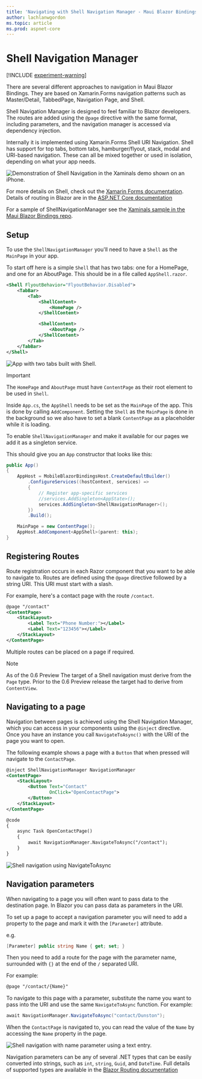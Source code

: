 ```yaml
---
title: 'Navigating with Shell Navigation Manager - Maui Blazor Bindings'
author: lachlanwgordon
ms.topic: article
ms.prod: aspnet-core
---
```


# Shell Navigation Manager

[!INCLUDE [experiment-warning](../includes/experiment-warning.md)]

There are several different approaches to navigation in Maui Blazor Bindings. They are based on Xamarin.Forms navigation patterns such as Master/Detail, TabbedPage, Navigation Page, and Shell.

Shell Navigation Manager is designed to feel familiar to Blazor developers. The routes are added using the `@page` directive with the same format, including parameters, and the navigation manager is accessed via dependency injection.

Internally it is implemented using Xamarin.Forms Shell URI Navigation. Shell has support for top tabs, bottom tabs, hamburger/flyout, stack, modal and URI-based navigation. These can all be mixed together or used in isolation, depending on what your app needs.

![Demonstration of Shell Navigation in the Xaminals demo shown on an iPhone.](./media/shell-navigation/shell.gif)

For more details on Shell, check out the [Xamarin Forms documentation](https://docs.microsoft.com/xamarin/xamarin-forms/app-fundamentals/shell/). Details of routing in Blazor are in the [ASP.NET Core documentation](https://docs.microsoft.com/aspnet/core/blazor/fundamentals/routing)

For a sample of ShellNavigationManager see the [Xaminals sample in the Maui Blazor Bindings repo](https://github.com/xamarin/MobileBlazorBindings/tree/master/samples/MobileBlazorBindingsXaminals).

## Setup

To use the `ShellNavigationManager` you'll need to have a `Shell` as the `MainPage` in your app.

To start off here is a simple `Shell` that has two tabs: one for a HomePage, and one for an AboutPage. This should be in a file called `AppShell.razor`.

```xml
<Shell FlyoutBehavior="FlyoutBehavior.Disabled">
    <TabBar>
        <Tab>
            <ShellContent>
                <HomePage />
            </ShellContent>

            <ShellContent>
                <AboutPage />
            </ShellContent>
        </Tab>
    </TabBar>
</Shell>
```

![App with two tabs built with Shell.](./media/shell-navigation/shell-tabs.gif)

> [!IMPORTANT]
> The `HomePage` and `AboutPage` must have `ContentPage` as their root element to be used in `Shell`.

Inside `App.cs`, the `AppShell` needs to be set as the `MainPage` of the app. This is done by calling `AddComponent`. Setting the `Shell` as the `MainPage` is done in the background so we also have to set a blank `ContentPage` as a placeholder while it is loading.

To enable `ShellNavigationManager` and make it available for our pages we add it as a singleton service.

This should give you an `App` constructor that looks like this:

```c#
public App()
{
    AppHost = MobileBlazorBindingsHost.CreateDefaultBuilder()
        .ConfigureServices((hostContext, services) =>
        {
            // Register app-specific services
            //services.AddSingleton<AppState>();
            services.AddSingleton<ShellNavigationManager>();
        })
        .Build();

    MainPage = new ContentPage();
    AppHost.AddComponent<AppShell>(parent: this);
}
```

## Registering Routes

Route registration occurs in each Razor component that you want to be able to navigate to. Routes are defined using the `@page` directive followed by a string URI. This URI must start with a slash.

For example, here's a contact page with the route `/contact`.

```xml
@page "/contact"
<ContentPage>
    <StackLayout>
        <Label Text="Phone Number:"></Label>
        <Label Text="123456"></Label>
    </StackLayout>
</ContentPage>
```

Multiple routes can be placed on a page if required.

> [!NOTE]
> As of the 0.6 Preview The target of a Shell navigation must derive from the `Page` type. Prior to the 0.6 Preview release the target had to derive from `ContentView`.

## Navigating to a page

Navigation between pages is achieved using the Shell Navigation Manager, which you can access in your components using the `@inject` directive. Once you have an instance you call `NavigateToAsync()` with the URI of the page you want to open.

The following example shows a page with a `Button` that when pressed will navigate to the `ContactPage`.

```xml
@inject ShellNavigationManager NavigationManager
<ContentPage>
    <StackLayout>
        <Button Text="Contact"
                OnClick="OpenContactPage">
        </Button>
    </StackLayout>
</ContentPage>

@code
{
    async Task OpenContactPage()
    {
        await NavigationManager.NavigateToAsync("/contact");
    }
}
```

![Shell navigation using NavigateToAsync](./media/shell-navigation/shell-navigation.gif)

## Navigation parameters

When navigating to a page you will often want to pass data to the destination page. In Blazor you can pass data as parameters in the URI.

To set up a page to accept a navigation parameter you will need to add a property to the page and mark it with the `[Parameter]` attribute.

e.g.

```c#
[Parameter] public string Name { get; set; }
```

Then you need to add a route for the page with the parameter name, surrounded with `{}` at the end of the `/` separated URI.

For example:

```xml
@page "/contact/{Name}"
```

To navigate to this page with a parameter, substitute the name you want to pass into the URI and use the same `NavigateToAsync` function. For example:

```c#
await NavigationManager.NavigateToAsync("contact/Dunston");
```

When the `ContactPage` is navigated to, you can read the value of the `Name` by accessing the `Name` property in the page.

![Shell navigation with name parameter using a text entry.](./media/shell-navigation/shell-navigation-parameter.gif)

Navigation parameters can be any of several .NET types that can be easily converted into strings, such as `int`, `string`, `Guid`, and `DateTime`. Full details of supported types are available in the [Blazor Routing documentation](https://docs.microsoft.com/aspnet/core/blazor/fundamentals/routing#route-constraints)

